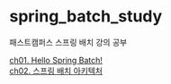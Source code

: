 # spring_batch_study
패스트캠퍼스 스프링 배치 강의 공부

[ch01. Hello Spring Batch!](https://github.com/hy6219/spring_batch_study/blob/main/ch01_%EC%8A%A4%ED%94%84%EB%A7%81%EB%B0%B0%EC%B9%98%EB%9E%80.md)<br/>
[ch02. 스프링 배치 아키텍처](https://github.com/hy6219/spring_batch_study/blob/main/ch02_%EC%8A%A4%ED%94%84%EB%A7%81%20%EB%B0%B0%EC%B9%98%20%EC%95%84%ED%82%A4%ED%85%8D%EC%B2%98.md)
